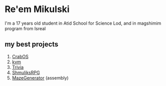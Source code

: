 # Re'em Mikulski

I'm a 17 years old student in Atid School for Science Lod, and in magshimim program from Isreal

## my best projects
1. [CrabOS](https://github.com/r33m-m1kul5k1/CrabOS)
2. [kvm](https://github.com/r33m-m1kul5k1/kvm)
2. [Trivia](https://github.com/r33m-m1kul5k1/Trivia)
3. [ShmuliksRPG](https://github.com/r33m-m1kul5k1/ShmuliksRPG)
4. [MazeGenerator](https://github.com/r33m-m1kul5k1/MazeGenerator) (assembly)
